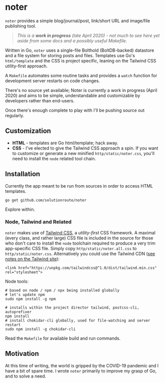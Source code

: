 # noter

`noter` provides a simple blog/journal/post, link/short URL and image/file
publishing tool.

> *This is a **work in progress** (late April 2020) - not much to see here yet
> aside from some docs and a possibly useful Makefile.*

Written in Go, `noter` uses a single-file Bolthold (BoltDB-backed) datastore and
a file system for storing posts and files. Templates use Go's `html/template`
and the CSS is project specific, leaning on the Tailwind CSS utility-first
approach.

A `Makefile` automates some routine tasks and provides a `watch` function for
development server restarts on code changes.

There's no source yet available; Noter is currently a work in progress (April
2020) and aims to be simple, understandable and customizable by developers
rather than end-users.

Once there's enough complete to play with I'll be pushing source out regularly.

## Customization

* **HTML** - templates are Go html/template; hack away.  
* **CSS** - I've elected to give the Tailwind CSS approach a spin. If you want
  to customize or generate a new minified `http/static/noter.css`, you'll need
  to install the `node` related tool chain.

## Installation

Currently the app meant to be run from sources in order to access HTML templates.

    go get github.com/solutionroute/noter

Explore within.

### Node, Tailwind and Related

`noter` makes use of [Tailwind CSS](https://tailwindcss.com), a *utility-first*
CSS framework. A maximal (every class, and rather large) CSS file is included in the
source for those who don't care to install the `node` toolchain required to
produce a very trim app-specific CSS file. Simply copy `http/static/noter.all.css` to
`http/static/noter.css`. Alternatively you could use the Tailwind CDN
([see notes on the Tailwind site](https://tailwindcss.com/docs/installation/#using-tailwind-via-cdn)):

    <link href="https://unpkg.com/tailwindcss@^1.0/dist/tailwind.min.css" rel="stylesheet">

Node tools:

    # based on node / npm / npx being installed globally
    # let's update npm
    sudo npm install -g npm

    # installs within the project director tailwind, postcss-cli, autoprefixer
    npm install
    # install chokidar-cli globally, used for file-watching and server restart
    sudo npm install -g chokidar-cli

Read the `Makefile` for available build and run commands.

## Motivation

At this time of writing, the world is gripped by the COVID-19 pandemic and I
have a bit of spare time. I wrote `noter` primarily to improve my grasp of Go,
and to solve a need.
